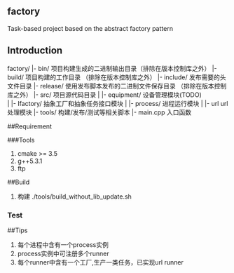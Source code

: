 ## factory
Task-based project based on the abstract factory pattern

## Introduction
factory/
  |- bin/               项目构建生成的二进制输出目录（排除在版本控制库之外） 
  |- build/             项目构建的工作目录 （排除在版本控制库之外） 
  |- include/           发布需要的头文件目录 
  |- release/           使用发布脚本发布的二进制文件保存目录 （排除在版本控制库之外） 
  |- src/               项目源代码目录 
  |   |- equipment/ 		设备管理模块(TODO)        
  |   |- Ifactory/          抽象工厂和抽象任务接口模块 
  |   |- process/           进程运行模块 
  |   |- url              	url处理模块 
  |- tools/             构建/发布/测试等相关脚本 
  |- main.cpp			入口函数 
  
 ##Requirement
  
  ###Tools
  1. cmake >= 3.5
  2. g++5.3.1
  3. ftp
  
  ##Build
  1. 构建
  ./tools/build_without_lib_update.sh
  ### Test
  
##Tips
1. 每个进程中含有一个process实例
2. process实例中可注册多个runner
3. 每个runner中含有一个工厂,生产一类任务，已实现url runner



